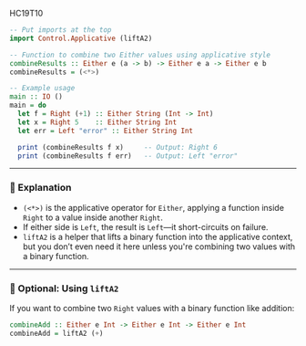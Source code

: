 HC19T10

```haskell
-- Put imports at the top
import Control.Applicative (liftA2)

-- Function to combine two Either values using applicative style
combineResults :: Either e (a -> b) -> Either e a -> Either e b
combineResults = (<*>)

-- Example usage
main :: IO ()
main = do
  let f = Right (+1) :: Either String (Int -> Int)
  let x = Right 5    :: Either String Int
  let err = Left "error" :: Either String Int

  print (combineResults f x)     -- Output: Right 6
  print (combineResults f err)   -- Output: Left "error"
```

---

### 🧠 Explanation

- `(<*>)` is the applicative operator for `Either`, applying a function inside `Right` to a value inside another `Right`.
- If either side is `Left`, the result is `Left`—it short-circuits on failure.
- `liftA2` is a helper that lifts a binary function into the applicative context, but you don’t even need it here unless you're combining two values with a binary function.

---

### 🔧 Optional: Using `liftA2`

If you want to combine two `Right` values with a binary function like addition:

```haskell
combineAdd :: Either e Int -> Either e Int -> Either e Int
combineAdd = liftA2 (+)
```

